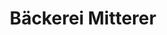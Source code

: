 ---
title: "Bäckerei Mitterer"
url: /heilbronn/baeckerei-mitterer-neckargartacher-strasse/
shop: Bäckerei
---
